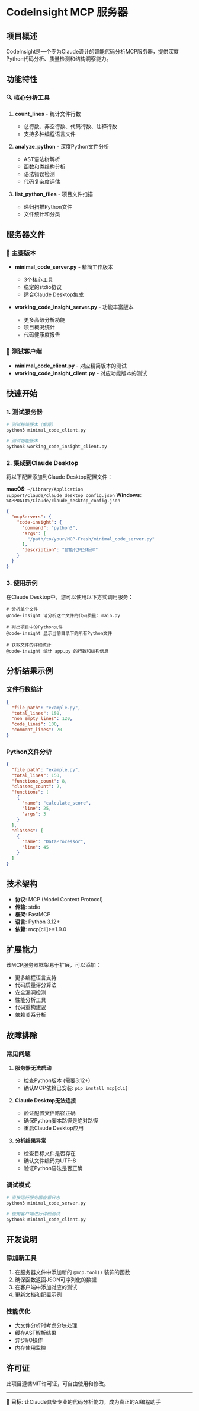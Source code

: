 # CodeInsight MCP 服务器

## 项目概述

CodeInsight是一个专为Claude设计的智能代码分析MCP服务器，提供深度Python代码分析、质量检测和结构洞察能力。

## 功能特性

### 🔍 核心分析工具

1. **count_lines** - 统计文件行数
   - 总行数、非空行数、代码行数、注释行数
   - 支持多种编程语言文件

2. **analyze_python** - 深度Python文件分析
   - AST语法树解析
   - 函数和类结构分析
   - 语法错误检测
   - 代码复杂度评估

3. **list_python_files** - 项目文件扫描
   - 递归扫描Python文件
   - 文件统计和分类

## 服务器文件

### 🚀 主要版本

- **minimal_code_server.py** - 精简工作版本
  - 3个核心工具
  - 稳定的stdio协议
  - 适合Claude Desktop集成

- **working_code_insight_server.py** - 功能丰富版本
  - 更多高级分析功能
  - 项目概况统计
  - 代码健康度报告

### 🧪 测试客户端

- **minimal_code_client.py** - 对应精简版本的测试
- **working_code_insight_client.py** - 对应功能版本的测试

## 快速开始

### 1. 测试服务器

```bash
# 测试精简版本（推荐）
python3 minimal_code_client.py

# 测试功能版本
python3 working_code_insight_client.py
```

### 2. 集成到Claude Desktop

将以下配置添加到Claude Desktop配置文件：

**macOS**: `~/Library/Application Support/Claude/claude_desktop_config.json`
**Windows**: `%APPDATA%/Claude/claude_desktop_config.json`

```json
{
  "mcpServers": {
    "code-insight": {
      "command": "python3",
      "args": [
        "/path/to/your/MCP-Fresh/minimal_code_server.py"
      ],
      "description": "智能代码分析师"
    }
  }
}
```

### 3. 使用示例

在Claude Desktop中，您可以使用以下方式调用服务：

```
# 分析单个文件
@code-insight 请分析这个文件的代码质量: main.py

# 列出项目中的Python文件
@code-insight 显示当前目录下的所有Python文件

# 获取文件的详细统计
@code-insight 统计 app.py 的行数和结构信息
```

## 分析结果示例

### 文件行数统计
```json
{
  "file_path": "example.py",
  "total_lines": 150,
  "non_empty_lines": 120,
  "code_lines": 100,
  "comment_lines": 20
}
```

### Python文件分析
```json
{
  "file_path": "example.py",
  "total_lines": 150,
  "functions_count": 8,
  "classes_count": 2,
  "functions": [
    {
      "name": "calculate_score",
      "line": 25,
      "args": 3
    }
  ],
  "classes": [
    {
      "name": "DataProcessor",
      "line": 45
    }
  ]
}
```

## 技术架构

- **协议**: MCP (Model Context Protocol)
- **传输**: stdio
- **框架**: FastMCP
- **语言**: Python 3.12+
- **依赖**: mcp[cli]>=1.9.0

## 扩展能力

该MCP服务器框架易于扩展，可以添加：

- 更多编程语言支持
- 代码质量评分算法
- 安全漏洞检测
- 性能分析工具
- 代码重构建议
- 依赖关系分析

## 故障排除

### 常见问题

1. **服务器无法启动**
   - 检查Python版本 (需要3.12+)
   - 确认MCP依赖已安装: `pip install mcp[cli]`

2. **Claude Desktop无法连接**
   - 验证配置文件路径正确
   - 确保Python脚本路径是绝对路径
   - 重启Claude Desktop应用

3. **分析结果异常**
   - 检查目标文件是否存在
   - 确认文件编码为UTF-8
   - 验证Python语法是否正确

### 调试模式

```bash
# 直接运行服务器查看日志
python3 minimal_code_server.py

# 使用客户端进行详细测试
python3 minimal_code_client.py
```

## 开发说明

### 添加新工具

1. 在服务器文件中添加新的 `@mcp.tool()` 装饰的函数
2. 确保函数返回JSON可序列化的数据
3. 在客户端中添加对应的测试
4. 更新文档和配置示例

### 性能优化

- 大文件分析时考虑分块处理
- 缓存AST解析结果
- 异步I/O操作
- 内存使用监控

## 许可证

此项目遵循MIT许可证，可自由使用和修改。

---

🎯 **目标**: 让Claude具备专业的代码分析能力，成为真正的AI编程助手